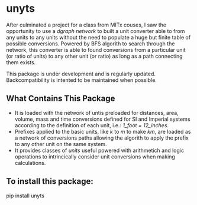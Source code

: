 # unyts
After culminated a project for a class from MITx couses, I saw the opportunity to use a *dgraph network* to built a unit converter able to from any units to any units without the need to populate a huge but finite table of possible conversions. Powered by BFS algorith to search through the network, this converter is able to found conversions from a particular unit (or ratio of units) to any other unit (or ratio) as long as a path connecting them exists.

This package is under development and is regularly updated. Backcompatibility is intented to be maintained when possible.

## What Contains This Package
- It is loaded with the network of untis preloaded for distances, area, volume, mass and time conversions defined for SI and Imperial systems according to the definition of each unit, i.e.: _1_foot = 12_inches_.
- Prefixes applied to the basic units, like _k_ to _m_ to make _km_, are loaded as a network of conversions paths allowing the algorith to apply the prefix to any other unit on the same system.
- It provides classes of _units_ useful powered with arithmetich and logic operations to intrincically consider unit conversions when making calculations.

## To install this package:
pip install unyts